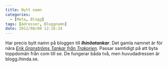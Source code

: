 ```yaml
---
title: Nytt namn
categories:
  - [Meta, Blogg]
tags: [Adresser, Bloggnamn]
date: 2012/08/08 12:16:24
---
```

Har precis bytt namn på bloggen till **_Ihinðatankar_**. Det gamla namnet är för nära _[Erik Granströms Tankar från Trakorien](http://erik-granstrom.blogspot.se/)._ Passar samtidigt på att byta toppdomän från com till se. De fungerar båda två, men huvudadressen är blogg.ihinda.se.
